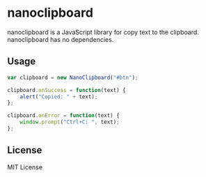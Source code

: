 # nanoclipboard

nanoclipboard is a JavaScript library for copy text to the clipboard. nanoclipboard has no dependencies.

## Usage
```js
var clipboard = new NanoClipboard("#btn");

clipboard.onSuccess = function(text) {
	alert("Copied: " + text);
};

clipboard.onError = function(text) {
	window.prompt("Ctrl+C: ", text);
};

```
## License

MIT License